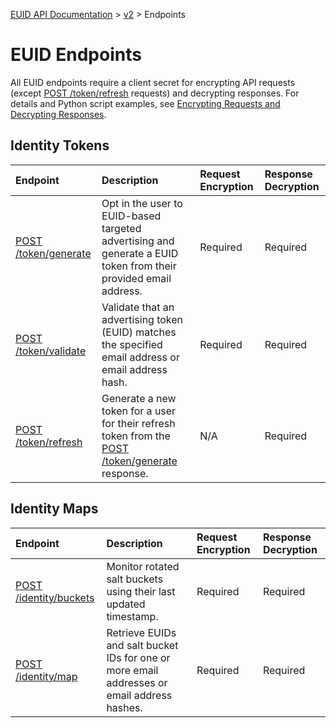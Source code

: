 [EUID API Documentation](../../README.md) > [v2](../README.md) > Endpoints

# EUID Endpoints

All EUID endpoints require a client secret for encrypting API requests (except [POST /token/refresh](post-token-refresh.md) requests) and decrypting responses. For details and Python script examples, see [Encrypting Requests and Decrypting Responses](../ref-info/encryption-decryption.md).

## Identity Tokens

| Endpoint | Description | Request Encryption |  Response Decryption |
| :--- | :--- | :--- | :--- |
| [POST /token/generate](post-token-generate.md) | Opt in the user to EUID-based targeted advertising and generate a EUID token from their provided email address. | Required | Required |
| [POST /token/validate](post-token-validate.md) | Validate that an advertising token (EUID) matches the specified email address or email address hash. | Required | Required |
| [POST /token/refresh](post-token-refresh.md) | Generate a new token for a user for their refresh token from the [POST /token/generate](post-token-generate.md) response. | N/A | Required |

## Identity Maps

| Endpoint | Description | Request Encryption |  Response Decryption |
| :--- | :--- | :--- | :--- |
| [POST /identity/buckets](post-identity-buckets.md) | Monitor rotated salt buckets using their last updated timestamp. | Required | Required |
| [POST /identity/map](post-identity-map.md) | Retrieve EUIDs and salt bucket IDs for one or more email addresses or email address hashes.  | Required | Required |

